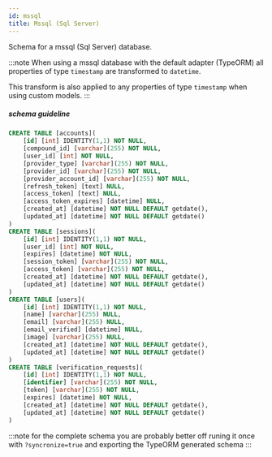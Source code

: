 ```yaml
---
id: mssql
title: Mssql (Sql Server)
---
```


Schema for a mssql (Sql Server) database.

:::note
When using a mssql database with the default adapter (TypeORM) all properties of type `timestamp` are transformed to `datetime`.

This transform is also applied to any properties of type `timestamp` when using custom models.
:::
##### schema guideline
```sql
CREATE TABLE [accounts](
	[id] [int] IDENTITY(1,1) NOT NULL,
	[compound_id] [varchar](255) NOT NULL,
	[user_id] [int] NOT NULL,
	[provider_type] [varchar](255) NOT NULL,
	[provider_id] [varchar](255) NOT NULL,
	[provider_account_id] [varchar](255) NOT NULL,
	[refresh_token] [text] NULL,
	[access_token] [text] NULL,
	[access_token_expires] [datetime] NULL,
	[created_at] [datetime] NOT NULL DEFAULT getdate(),
	[updated_at] [datetime] NOT NULL DEFAULT getdate()
)
CREATE TABLE [sessions](
	[id] [int] IDENTITY(1,1) NOT NULL,
	[user_id] [int] NOT NULL,
	[expires] [datetime] NOT NULL,
	[session_token] [varchar](255) NOT NULL,
	[access_token] [varchar](255) NOT NULL,
	[created_at] [datetime] NOT NULL DEFAULT getdate(),
	[updated_at] [datetime] NOT NULL DEFAULT getdate()
)
CREATE TABLE [users](
	[id] [int] IDENTITY(1,1) NOT NULL,
	[name] [varchar](255) NULL,
	[email] [varchar](255) NULL,
	[email_verified] [datetime] NULL,
	[image] [varchar](255) NULL,
	[created_at] [datetime] NOT NULL DEFAULT getdate(),
	[updated_at] [datetime] NOT NULL DEFAULT getdate()
) 
CREATE TABLE [verification_requests](
	[id] [int] IDENTITY(1,1) NOT NULL,
	[identifier] [varchar](255) NOT NULL,
	[token] [varchar](255) NOT NULL,
	[expires] [datetime] NOT NULL,
	[created_at] [datetime] NOT NULL DEFAULT getdate(),
	[updated_at] [datetime] NOT NULL DEFAULT getdate()
)
```

:::note for the complete schema you are probably better off runing it once with `?syncronize=true` and exporting the TypeORM generated schema
:::